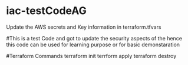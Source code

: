 # iac-testCodeAG
Update the AWS secrets and Key information in terraform.tfvars

#This is a test Code and got to update the security aspects of the hence this code can be used for learning purpose or for basic demonstaration

#Terraform Commands
terraform init
terrform apply
terraform destroy